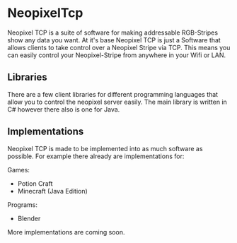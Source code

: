 # NeopixelTcp

Neopixel TCP is a suite of software for making addressable RGB-Stripes show any data you want. At it's base Neopixel TCP is just a Software that allows clients
to take control over a Neopixel Stripe via TCP. This means you can easily control your Neopixel-Stripe from anywhere in your Wifi or LAN.

## Libraries

There are a few client libraries for different programming languages that allow you to control the neopixel server easily. The main library is written in C# however
there also is one for Java.

## Implementations

Neopixel TCP is made to be implemented into as much software as possible. For example there already are implementations for:

Games:
- Potion Craft
- Minecraft (Java Edition)

Programs:
- Blender

More implementations are coming soon.
